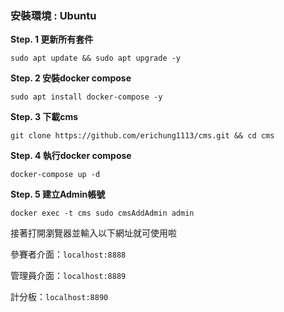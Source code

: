 ### 安裝環境 : Ubuntu
**Step. 1 更新所有套件**
```
sudo apt update && sudo apt upgrade -y
```

**Step. 2 安裝docker compose**
```
sudo apt install docker-compose -y
```
**Step. 3 下載cms**
```
git clone https://github.com/erichung1113/cms.git && cd cms
```
**Step. 4 執行docker compose**
```
docker-compose up -d
```
**Step. 5 建立Admin帳號**
```
docker exec -t cms sudo cmsAddAdmin admin
```
接著打開瀏覽器並輸入以下網址就可使用啦


參賽者介面：`localhost:8888`

管理員介面：`localhost:8889`

計分板：`localhost:8890`

